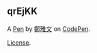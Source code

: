 qrEjKK
------


A [Pen](http://codepen.io/vivi432/pen/qrEjKK) by [鄭雅文](http://codepen.io/vivi432) on [CodePen](http://codepen.io/).

[License](http://codepen.io/vivi432/pen/qrEjKK/license).